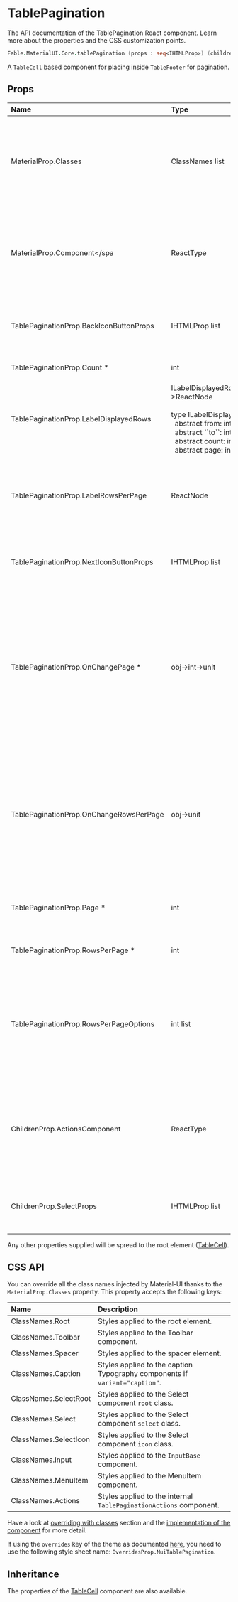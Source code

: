 # TablePagination

<p class="description">The API documentation of the TablePagination React component. Learn more about the properties and the CSS customization points.</p>

```fsharp
Fable.MaterialUI.Core.tablePagination (props : seq<IHTMLProp>) (children : seq<ReactElement>) : ReactElement
```

A `TableCell` based component for placing inside `TableFooter` for pagination.

## Props

| Name | Type | Default | Description |
|:-----|:-----|:--------|:------------|
| <span class="prop-name">MaterialProp.Classes</span> | <span class="prop-type">ClassNames list</span> |   | Override or extend the styles applied to the component.  See CSS API below for more details.  |
| <span class="prop-name">MaterialProp.Component</spa | <span class="prop-type">ReactType</span> | <span class="prop-default">TableCell</span> | The component used for the root node. Either a string to use a DOM element or a component. |
| <span class="prop-name">TablePaginationProp.BackIconButtonProps</span> | <span class="prop-type">IHTMLProp list</span> |   | Properties applied to the back arrow [`IconButton`](#/api/icon-button) component. |
| <span class="prop-name required">TablePaginationProp.Count *</span> | <span class="prop-type">int</span> |   | The total number of rows. |
| <span class="prop-name">TablePaginationProp.LabelDisplayedRows</span> | <span class="prop-type">ILabelDisplayedRowsArgs->ReactNode<br><br>type&nbsp;ILabelDisplayedRowsArgs&nbsp;=<br>&nbsp;&nbsp;abstract&nbsp;from:&nbsp;int<br>&nbsp;&nbsp;abstract&nbsp;&#96;&#96;to&#96;&#96;:&nbsp;int<br>&nbsp;&nbsp;abstract&nbsp;count:&nbsp;int<br>&nbsp;&nbsp;abstract&nbsp;page:&nbsp;int<br></span> | <span class="prop-default">({ from, to, count }) => `${from}-${to} of ${count}`</span> | Customize the displayed rows label. |
| <span class="prop-name">TablePaginationProp.LabelRowsPerPage</span> | <span class="prop-type">ReactNode</span> | <span class="prop-default">str "Rows per page:"</span> | Customize the rows per page label. Invoked with a `{ from, to, count, page }` object. |
| <span class="prop-name">TablePaginationProp.NextIconButtonProps</span> | <span class="prop-type">IHTMLProp list</span> |   | Properties applied to the next arrow [`IconButton`](#/api/icon-button) element. |
| <span class="prop-name required">TablePaginationProp.OnChangePage * </span> | <span class="prop-type">obj->int->unit</span> |   | Callback fired when the page is changed.<br><br>**Signature:**<br>`(event: obj) -> (page: int) -> unit`<br>*event:* The event source of the callback<br>*page:* The page selected |
| <span class="prop-name">TablePaginationProp.OnChangeRowsPerPage</span> | <span class="prop-type">obj->unit</span> |   | Callback fired when the number of rows per page is changed.<br><br>**Signature:**<br>`(event : obj) -> unit`<br>*event:* The event source of the callback |
| <span class="prop-name required">TablePaginationProp.Page *</span> | <span class="prop-type">int</span> |   | The zero-based index of the current page. |
| <span class="prop-name required">TablePaginationProp.RowsPerPage *</span> | <span class="prop-type">int</span> |   | The number of rows per page. |
| <span class="prop-name">TablePaginationProp.RowsPerPageOptions</span> | <span class="prop-type">int list</span> | <span class="prop-default">[5; 10; 25]</span> | Customizes the options of the rows per page select field. If less than two options are available, no select field will be displayed. |
| <span class="prop-name">ChildrenProp.ActionsComponent</span> | <span class="prop-type">ReactType</span> | <span class="prop-default">TablePaginationActions</span> | The component used for displaying the actions. Either a string to use a DOM element or a component. |
| <span class="prop-name">ChildrenProp.SelectProps</span> | <span class="prop-type">IHTMLProp list</span> |   | Properties applied to the rows per page [`Select`](#/api/select) element. |

Any other properties supplied will be spread to the root element ([TableCell](#/api/table-cell)).

## CSS API

You can override all the class names injected by Material-UI thanks to the `MaterialProp.Classes` property.
This property accepts the following keys:


| Name | Description |
|:-----|:------------|
| <span class="prop-name">ClassNames.Root</span> | Styles applied to the root element.
| <span class="prop-name">ClassNames.Toolbar</span> | Styles applied to the Toolbar component.
| <span class="prop-name">ClassNames.Spacer</span> | Styles applied to the spacer element.
| <span class="prop-name">ClassNames.Caption</span> | Styles applied to the caption Typography components if `variant="caption"`.
| <span class="prop-name">ClassNames.SelectRoot</span> | Styles applied to the Select component `root` class.
| <span class="prop-name">ClassNames.Select</span> | Styles applied to the Select component `select` class.
| <span class="prop-name">ClassNames.SelectIcon</span> | Styles applied to the Select component `icon` class.
| <span class="prop-name">ClassNames.Input</span> | Styles applied to the `InputBase` component.
| <span class="prop-name">ClassNames.MenuItem</span> | Styles applied to the MenuItem component.
| <span class="prop-name">ClassNames.Actions</span> | Styles applied to the internal `TablePaginationActions` component.

Have a look at [overriding with classes](#/customization/overrides) section
and the [implementation of the component](https://github.com/mui-org/material-ui/tree/master/packages/material-ui/src/TablePagination/TablePagination.js)
for more detail.

If using the `overrides` key of the theme as documented
[here](#/customization/themes),
you need to use the following style sheet name: `OverridesProp.MuiTablePagination`.

## Inheritance

The properties of the [TableCell](#/api/table-cell) component are also available.
<!-- You can take advantage of this behavior to [target nested components](/guides/api/#spread). -->

<!--## Demos-->

<!--- [Tables](/demos/tables/)-->

